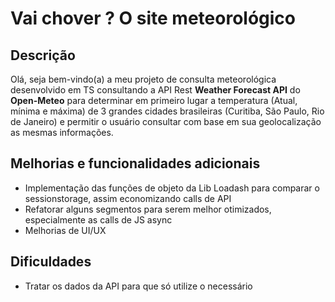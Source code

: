 # Vai chover ? O site meteorológico

## Descrição 

Olá, seja bem-vindo(a) a meu projeto de consulta meteorológica desenvolvido em TS consultando  a API Rest **Weather Forecast API** do **Open-Meteo** para determinar em primeiro lugar a temperatura (Atual, mínima e máxima) de 3 grandes cidades brasileiras (Curitiba, São Paulo, Rio de Janeiro) e permitir o usuário consultar com base em sua geolocalização as mesmas informações. 

## Melhorias e funcionalidades adicionais
* Implementação das funções de objeto da Lib Loadash para comparar o sessionstorage, assim economizando calls de API 
* Refatorar alguns segmentos para serem melhor otimizados, especialmente as calls de JS async
* Melhorias de UI/UX

## Dificuldades
* Tratar os dados da API para que só utilize o necessário 
